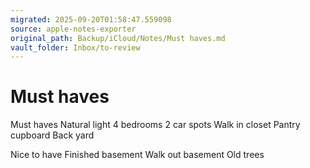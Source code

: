 ```yaml
---
migrated: 2025-09-20T01:58:47.559098
source: apple-notes-exporter
original_path: Backup/iCloud/Notes/Must haves.md
vault_folder: Inbox/to-review
---
```

# Must haves

Must haves
Natural light 
4 bedrooms
2 car spots
Walk in closet
Pantry cupboard 
Back yard

Nice to have
Finished basement 
Walk out basement 
Old trees
